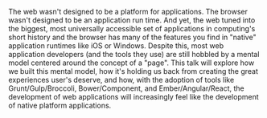 The web wasn't designed to be a platform for applications. The browser wasn't designed to be an application run time. And yet, the web tuned into the biggest, most universally accessible set of applications in computing's short history and the browser has many of the features you find in "native" application runtimes like iOS or Windows. Despite this, most web application developers (and the tools they use) are still hobbled by a mental model centered around the concept of a "page". This talk will explore how we built this mental model, how it's holding us back from creating the great experiences user's deserve, and how, with the adoption of tools like Grunt/Gulp/Broccoli, Bower/Component, and Ember/Angular/React, the development of web applications will increasingly feel like the development of native platform applications.